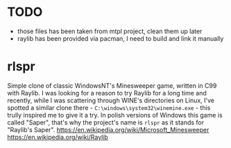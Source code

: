 # TODO
- those files has been taken from mtpl project, clean them up later
- raylib has been provided via pacman, I need to build and link it manually


# rlspr
Simple clone of classic WindowsNT's Minesweeper game, written in C99 with Raylib.
I was looking for a reason to try Raylib for a long time and recently,
while I was scattering through WINE's directories on Linux,
I've spotted a similar clone there - `C:\windows\system32\winemine.exe` -
this trully inspired me to give it a try.
In polish versions of Windows this game is called "Saper",
that's why the project's name is `rlspr` as it stands for "Raylib's Saper".
https://en.wikipedia.org/wiki/Microsoft_Minesweeper \
https://en.wikipedia.org/wiki/Raylib
